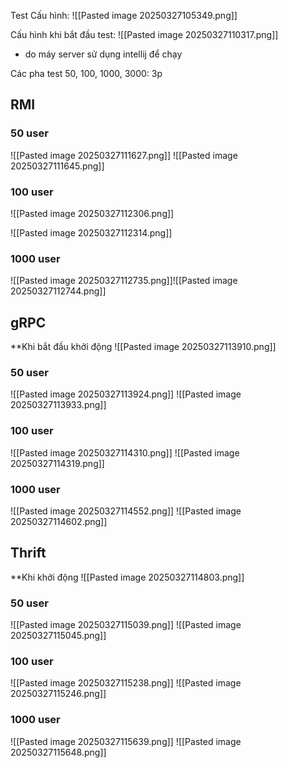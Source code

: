 
Test Cấu hình: ![[Pasted image 20250327105349.png]]

Cấu hình khi bắt đầu test:
![[Pasted image 20250327110317.png]]
- do máy server sử dụng intellij  để chạy 

Các pha test
50, 100, 1000, 3000: 3p

## RMI
### 50 user
![[Pasted image 20250327111627.png]]
![[Pasted image 20250327111645.png]]
### 100 user
![[Pasted image 20250327112306.png]]

![[Pasted image 20250327112314.png]]
### 1000 user
![[Pasted image 20250327112735.png]]![[Pasted image 20250327112744.png]]


## gRPC
**Khi bắt đầu khởi động
![[Pasted image 20250327113910.png]]
### 50 user
![[Pasted image 20250327113924.png]]
![[Pasted image 20250327113933.png]]

### 100 user
![[Pasted image 20250327114310.png]]
![[Pasted image 20250327114319.png]]
### 1000 user
![[Pasted image 20250327114552.png]]
![[Pasted image 20250327114602.png]]

## Thrift
**Khi khởi động
![[Pasted image 20250327114803.png]]

### 50 user
![[Pasted image 20250327115039.png]]
![[Pasted image 20250327115045.png]]
### 100 user
![[Pasted image 20250327115238.png]]
![[Pasted image 20250327115246.png]]

### 1000 user
![[Pasted image 20250327115639.png]]
![[Pasted image 20250327115648.png]]
